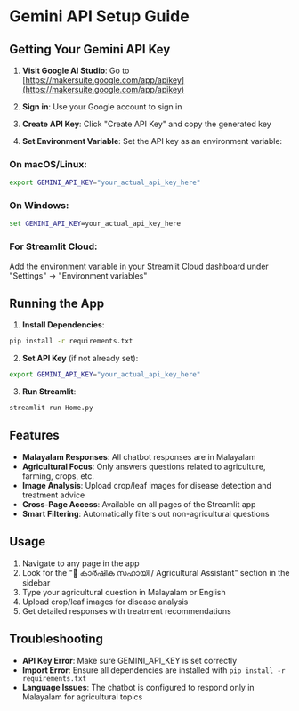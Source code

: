 # Gemini API Setup Guide

## Getting Your Gemini API Key

1. **Visit Google AI Studio**: Go to [https://makersuite.google.com/app/apikey](https://makersuite.google.com/app/apikey)

2. **Sign in**: Use your Google account to sign in

3. **Create API Key**: Click "Create API Key" and copy the generated key

4. **Set Environment Variable**: Set the API key as an environment variable:

### On macOS/Linux:
```bash
export GEMINI_API_KEY="your_actual_api_key_here"
```

### On Windows:
```cmd
set GEMINI_API_KEY=your_actual_api_key_here
```

### For Streamlit Cloud:
Add the environment variable in your Streamlit Cloud dashboard under "Settings" → "Environment variables"

## Running the App

1. **Install Dependencies**:
```bash
pip install -r requirements.txt
```

2. **Set API Key** (if not already set):
```bash
export GEMINI_API_KEY="your_actual_api_key_here"
```

3. **Run Streamlit**:
```bash
streamlit run Home.py
```

## Features

- **Malayalam Responses**: All chatbot responses are in Malayalam
- **Agricultural Focus**: Only answers questions related to agriculture, farming, crops, etc.
- **Image Analysis**: Upload crop/leaf images for disease detection and treatment advice
- **Cross-Page Access**: Available on all pages of the Streamlit app
- **Smart Filtering**: Automatically filters out non-agricultural questions

## Usage

1. Navigate to any page in the app
2. Look for the "🤖 കാർഷിക സഹായി / Agricultural Assistant" section in the sidebar
3. Type your agricultural question in Malayalam or English
4. Upload crop/leaf images for disease analysis
5. Get detailed responses with treatment recommendations

## Troubleshooting

- **API Key Error**: Make sure GEMINI_API_KEY is set correctly
- **Import Error**: Ensure all dependencies are installed with `pip install -r requirements.txt`
- **Language Issues**: The chatbot is configured to respond only in Malayalam for agricultural topics
